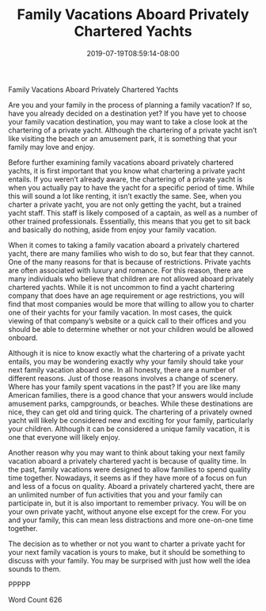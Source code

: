 ﻿---
title: "Family Vacations Aboard Privately Chartered Yachts"
date: 2019-07-19T08:59:14-08:00
description: "Private Yacht Charters TXT Tips for Web Success"
featured_image: "/images/Private Yacht Charters TXT.jpg"
tags: ["Private Yacht Charters TXT"]
---

Family Vacations Aboard Privately Chartered Yachts

Are you and your family in the process of planning a family vacation?  If so, have you already decided on a destination yet?  If you have yet to choose your family vacation destination, you may want to take a close look at the chartering of a private yacht.  Although the chartering of a private yacht isn’t like visiting the beach or an amusement park, it is something that your family may love and enjoy.

Before further examining family vacations aboard privately chartered yachts, it is first important that you know what chartering a private yacht entails.  If you weren’t already aware, the chartering of a private yacht is when you actually pay to have the yacht for a specific period of time. While this will sound a lot like renting, it isn’t exactly the same. See, when you charter a private yacht, you are not only getting the yacht, but a trained yacht staff. This staff is likely composed of a captain, as well as a number of other trained professionals.  Essentially, this means that you get to sit back and basically do nothing, aside from enjoy your family vacation.

When it comes to taking a family vacation aboard a privately chartered yacht, there are many families who wish to do so, but fear that they cannot.  One of the many reasons for that is because of restrictions.  Private yachts are often associated with luxury and romance.  For this reason, there are many individuals who believe that children are not allowed aboard privately chartered yachts.  While it is not uncommon to find a yacht chartering company that does have an age requirement or age restrictions, you will find that most companies would be more that willing to allow you to charter one of their yachts for your family vacation.  In most cases, the quick viewing of that company’s website or a quick call to their offices and you should be able to determine whether or not your children would be allowed onboard.

Although it is nice to know exactly what the chartering of a private yacht entails, you may be wondering exactly why your family should take your next family vacation aboard one. In all honesty, there are a number of different reasons.  Just of those reasons involves a change of scenery.  Where has your family spent vacations in the past?  If you are like many American families, there is a good chance that your answers would include amusement parks, campgrounds, or beaches.  While these destinations are nice, they can get old and tiring quick.  The chartering of a privately owned yacht will likely be considered new and exciting for your family, particularly your children. Although it can be considered a unique family vacation, it is one that everyone will likely enjoy.

Another reason why you may want to think about taking your next family vacation aboard a privately chartered yacht is because of quality time. In the past, family vacations were designed to allow families to spend quality time together.  Nowadays, it seems as if they have more of a focus on fun and less of a focus on quality.  Aboard a privately chartered yacht, there are an unlimited number of fun activities that you and your family can participate in, but it is also important to remember privacy. You will be on your own private yacht, without anyone else except for the crew.  For you and your family, this can mean less distractions and more one-on-one time together. 
 
The decision as to whether or not you want to charter a private yacht for your next family vacation is yours to make, but it should be something to discuss with your family.  You may be surprised with just how well the idea sounds to them.

PPPPP

Word Count 626


